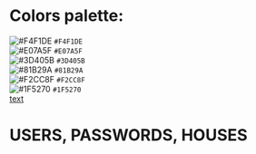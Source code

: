 # Colors palette:
![#F4F1DE](https://placehold.co/15x15/F4F1DE/F4F1DE.png) `#F4F1DE` <br>
![#E07A5F](https://placehold.co/15x15/E07A5F/E07A5F.png) `#E07A5F` <br>
![#3D405B](https://placehold.co/15x15/3D405B/3D405B.png) `#3D405B` <br>
![#81B29A](https://placehold.co/15x15/81B29A/81B29A.png) `#81B29A` <br>
![#F2CC8F](https://placehold.co/15x15/F2CC8F/F2CC8F.png) `#F2CC8F` <br>
![#1F5270](https://placehold.co/15x15/1F5270/1F5270.png) `#1F5270` <br>
[text](https://coolors.co/f4f1de-e07a5f-3d405b-81b29a-f2cc8f)



# USERS, PASSWORDS, HOUSES
